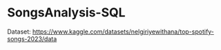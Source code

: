 # SongsAnalysis-SQL

Dataset: https://www.kaggle.com/datasets/nelgiriyewithana/top-spotify-songs-2023/data
